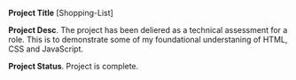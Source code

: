 **Project Title** [Shopping-List] 


**Project Desc**. The project has been deliered as a technical assessment for a role. This is to demonstrate some of my foundational understaning of HTML, CSS and JavaScript.


**Project Status**. Project is complete. 
